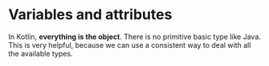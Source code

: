 # Variables and attributes

In Kotlin, __everything is the object__. There is no primitive basic type like Java. This is very helpful, because we can use a consistent way to deal with all the available types.
